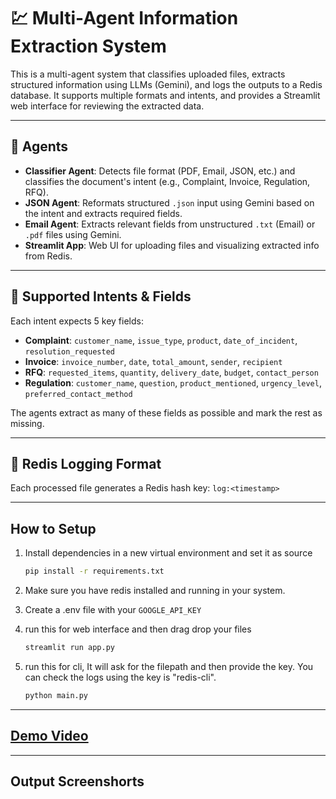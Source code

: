 # 💹 Multi-Agent Information Extraction System

This is a multi-agent system that classifies uploaded files, extracts structured information using LLMs (Gemini), and logs the outputs to a Redis database. It supports multiple formats and intents, and provides a Streamlit web interface for reviewing the extracted data.

---

## 🧠 Agents

- **Classifier Agent**: Detects file format (PDF, Email, JSON, etc.) and classifies the document's intent (e.g., Complaint, Invoice, Regulation, RFQ).
- **JSON Agent**: Reformats structured `.json` input using Gemini based on the intent and extracts required fields.
- **Email Agent**: Extracts relevant fields from unstructured `.txt` (Email) or `.pdf` files using Gemini.
- **Streamlit App**: Web UI for uploading files and visualizing extracted info from Redis.

---

## 🧾 Supported Intents & Fields

Each intent expects 5 key fields:

- **Complaint**: `customer_name`, `issue_type`, `product`, `date_of_incident`, `resolution_requested`
- **Invoice**: `invoice_number`, `date`, `total_amount`, `sender`, `recipient`
- **RFQ**: `requested_items`, `quantity`, `delivery_date`, `budget`, `contact_person`
- **Regulation**: `customer_name`, `question`, `product_mentioned`, `urgency_level`, `preferred_contact_method`

The agents extract as many of these fields as possible and mark the rest as missing.

---

## 💾 Redis Logging Format

Each processed file generates a Redis hash key: 
```log:<timestamp>```

---

## How to Setup
1. Install dependencies  in a new virtual environment and set it as source
   ```bash
   pip install -r requirements.txt
   ```
2. Make sure you have redis installed and running in your system.

3. Create a .env file with your ```GOOGLE_API_KEY```

4. run this for web interface and then drag drop your files
    ```bash
    streamlit run app.py
    ```
5. run this for cli, It will ask for the filepath and then provide the key. You can check the logs using the key is "redis-cli".
   ```bash
   python main.py
   ```

---

## [Demo Video]()

---

## Output Screenshorts

